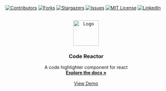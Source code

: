 [![Contributors][contributors-shield]][contributors-url]
[![Forks][forks-shield]][forks-url]
[![Stargazers][stars-shield]][stars-url]
[![Issues][issues-shield]][issues-url]
[![MIT License][license-shield]][license-url]
[![LinkedIn][linkedin-shield]][linkedin-url]

<br />
<div align="center">
  <a href="https://github.com/najmiter">
    <img src="https://avatars.githubusercontent.com/u/85332859?v=4" alt="Logo" width="80" height="80">
  </a>

  <h3 align="center">Code Reactor</h3>

  <p align="center">
    A code highlighter component for react
    <br />
    <a href="https://github.com/najmiter/"><strong>Explore the docs »</strong></a>
    <br />
    <br />
    <a href="https://github.com/najmiter">View Demo</a>
  </p>
</div>

<!-- MARKDOWN LINKS & IMAGES -->
<!-- https://www.markdownguide.org/basic-syntax/#reference-style-links -->

[contributors-shield]: https://img.shields.io/github/contributors/najmiter/code-reactor.svg?style=for-the-badge
[contributors-url]: https://github.com/najmiter/code-reactor/graphs/contributors
[forks-shield]: https://img.shields.io/github/forks/najmiter/code-reactor.svg?style=for-the-badge
[forks-url]: https://github.com/najmiter/code-reactor/network/members
[stars-shield]: https://img.shields.io/github/stars/najmiter/code-reactor.svg?style=for-the-badge
[stars-url]: https://github.com/najmiter/code-reactor/stargazers
[issues-shield]: https://img.shields.io/github/issues/najmiter/code-reactor.svg?style=for-the-badge
[issues-url]: https://github.com/najmiter/code-reactor/issues
[license-shield]: https://img.shields.io/github/license/najmiter/code-reactor.svg?style=for-the-badge
[license-url]: https://github.com/najmiter/code-reactor/blob/master/LICENSE.txt
[linkedin-shield]: https://img.shields.io/badge/-LinkedIn-black.svg?style=for-the-badge&logo=linkedin&colorB=555
[linkedin-url]: https://linkedin.com/in/najmiter
[product-screenshot]: images/screenshot.png
[Next.js]: https://img.shields.io/badge/next.js-000000?style=for-the-badge&logo=nextdotjs&logoColor=white
[Next-url]: https://nextjs.org/
[React.js]: https://img.shields.io/badge/React-20232A?style=for-the-badge&logo=react&logoColor=61DAFB
[React-url]: https://reactjs.org/
[Vue.js]: https://img.shields.io/badge/Vue.js-35495E?style=for-the-badge&logo=vuedotjs&logoColor=4FC08D
[Vue-url]: https://vuejs.org/
[Angular.io]: https://img.shields.io/badge/Angular-DD0031?style=for-the-badge&logo=angular&logoColor=white
[Angular-url]: https://angular.io/
[Svelte.dev]: https://img.shields.io/badge/Svelte-4A4A55?style=for-the-badge&logo=svelte&logoColor=FF3E00
[Svelte-url]: https://svelte.dev/
[Laravel.com]: https://img.shields.io/badge/Laravel-FF2D20?style=for-the-badge&logo=laravel&logoColor=white
[Laravel-url]: https://laravel.com
[Bootstrap.com]: https://img.shields.io/badge/Bootstrap-563D7C?style=for-the-badge&logo=bootstrap&logoColor=white
[Bootstrap-url]: https://getbootstrap.com
[JQuery.com]: https://img.shields.io/badge/jQuery-0769AD?style=for-the-badge&logo=jquery&logoColor=white
[JQuery-url]: https://jquery.com
